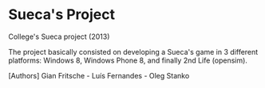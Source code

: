 Sueca's Project
=============

College's Sueca project (2013)

The project basically consisted on developing a Sueca's game in 3 different platforms:
Windows 8, Windows Phone 8, and finally 2nd Life (opensim).



[Authors]
Gian Fritsche -
Luís Fernandes -
Oleg Stanko 
